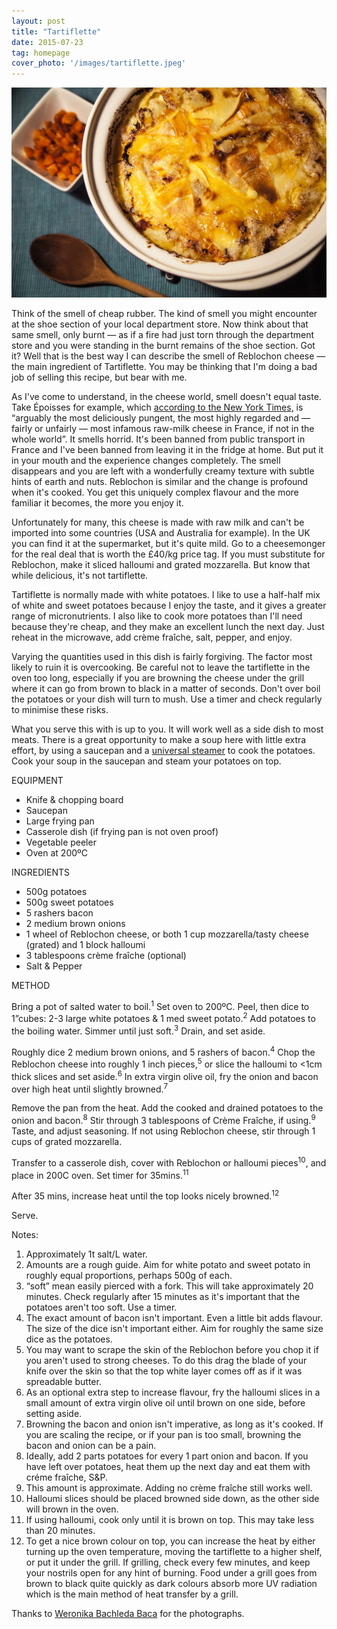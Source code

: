 ```yaml
---
layout: post
title: "Tartiflette"
date: 2015-07-23
tag: homepage
cover_photo: '/images/tartiflette.jpeg'
---
```

![Tartiflette](/images/tartiflette.jpeg)

Think of the smell of cheap rubber. The kind of smell you might encounter at the shoe section of your local department store. Now think about that same smell, only burnt — as if a fire had just torn through the department store and you were standing in the burnt remains of the shoe section. Got it? Well that is the best way I can describe the smell of Reblochon cheese — the main ingredient of Tartiflette. You may be thinking that I'm doing a bad job of selling this recipe, but bear with me.

As I've come to understand, in the cheese world, smell doesn't equal taste. Take Époisses for example, which [according to the New York Times](http://www.nytimes.com/2003/05/28/dining/its-reputation-and-its-odor-precede-it.html), is “arguably the most deliciously pungent, the most highly regarded and — fairly or unfairly — most infamous raw-milk cheese in France, if not in the whole world”. It smells horrid. It's been banned from public transport in France and I've been banned from leaving it in the fridge at home. But put it in your mouth and the experience changes completely. The smell disappears and you are left with a wonderfully creamy texture with subtle hints of earth and nuts. Reblochon is similar and the change is profound when it's cooked. You get this uniquely complex flavour and the more familiar it becomes, the more you enjoy it.

Unfortunately for many, this cheese is made with raw milk and can't be imported into some countries (USA and Australia for example). In the UK you can find it at the supermarket, but it's quite mild. Go to a cheesemonger for the real deal that is worth the £40/kg price tag. If you must substitute for Reblochon, make it sliced halloumi and grated mozzarella. But know that while delicious, it's not tartiflette.

Tartiflette is normally made with white potatoes. I like to use a half-half mix of white and sweet potatoes because I enjoy the taste, and it gives a greater range of micronutrients. I also like to cook more potatoes than I'll need because they're cheap, and they make an excellent lunch the next day. Just reheat in the microwave, add crème fraîche, salt, pepper, and enjoy.

Varying the quantities used in this dish is fairly forgiving. The factor most likely to ruin it is overcooking. Be careful not to leave the tartiflette in the oven too long, especially if you are browning the cheese under the grill where it can go from brown to black in a matter of seconds. Don't over boil the potatoes or your dish will turn to mush. Use a timer and check regularly to minimise these risks.

What you serve this with is up to you. It will work well as a side dish to most meats. There is a great opportunity to make a soup here with little extra effort, by using a saucepan and a [universal steamer](http://www.chefscatalog.com/img/products/285x285/25177_285.jpg) to cook the potatoes. Cook your soup in the saucepan and steam your potatoes on top.

EQUIPMENT
*   Knife & chopping board
*   Saucepan
*   Large frying pan
*   Casserole dish (if frying pan is not oven proof)
*   Vegetable peeler
*   Oven at 200ºC

INGREDIENTS
*   500g potatoes
*   500g sweet potatoes
*   5 rashers bacon
*   2 medium brown onions
*   1 wheel of Reblochon cheese, or both 1 cup mozzarella/tasty cheese (grated) and 1 block halloumi
*   3 tablespoons crème fraîche (optional)
*   Salt & Pepper

METHOD

Bring a pot of salted water to boil.<sup>1</sup> Set oven to 200ºC. Peel, then dice to 1”cubes: 2-3 large white potatoes & 1 med sweet potato.<sup>2</sup> Add potatoes to the boiling water. Simmer until just soft.<sup>3</sup> Drain, and set aside.

Roughly dice 2 medium brown onions, and 5 rashers of bacon.<sup>4</sup> Chop the Reblochon cheese into roughly 1 inch pieces,<sup>5</sup> or slice the halloumi to <1cm thick slices and set aside.<sup>6</sup> In extra virgin olive oil, fry the onion and bacon over high heat until slightly browned.<sup>7</sup>

Remove the pan from the heat. Add the cooked and drained potatoes to the onion and bacon.<sup>8</sup> Stir through 3 tablespoons of Crème Fraîche, if using.<sup>9</sup> Taste, and adjust seasoning. If not using Reblochon cheese, stir through 1 cups of grated mozzarella.

Transfer to a casserole dish, cover with Reblochon or halloumi pieces<sup>10</sup>, and place in 200C oven. Set timer for 35mins.<sup>11</sup>

After 35 mins, increase heat until the top looks nicely browned.<sup>12</sup>

Serve.

Notes:

1.  Approximately 1t salt/L water.
2.  Amounts are a rough guide. Aim for white potato and sweet potato in roughly equal proportions, perhaps 500g of each.
3.  “soft” mean easily pierced with a fork. This will take approximately 20 minutes. Check regularly after 15 minutes as it's important that the potatoes aren't too soft. Use a timer.
4.  The exact amount of bacon isn't important. Even a little bit adds flavour. The size of the dice isn't important either. Aim for roughly the same size dice as the potatoes.
5.  You may want to scrape the skin of the Reblochon before you chop it if you aren't used to strong cheeses. To do this drag the blade of your knife over the skin so that the top white layer comes off as if it was spreadable butter.
6.  As an optional extra step to increase flavour, fry the halloumi slices in a small amount of extra virgin olive oil until brown on one side, before setting aside.
7.  Browning the bacon and onion isn't imperative, as long as it's cooked. If you are scaling the recipe, or if your pan is too small, browning the bacon and onion can be a pain.
8.  Ideally, add 2 parts potatoes for every 1 part onion and bacon. If you have left over potatoes, heat them up the next day and eat them with créme fraîche, S&P.
9.  This amount is approximate. Adding no crème fraîche still works well.
10.  Halloumi slices should be placed browned side down, as the other side will brown in the oven.
11.  If using halloumi, cook only until it is brown on top. This may take less than 20 minutes.
12.  To get a nice brown colour on top, you can increase the heat by either turning up the oven temperature, moving the tartiflette to a higher shelf, or put it under the grill. If grilling, check every few minutes, and keep your nostrils open for any hint of burning. Food under a grill goes from brown to black quite quickly as dark colours absorb more UV radiation which is the main method of heat transfer by a grill.

Thanks to [Weronika Bachleda Baca](http://ortarphotography.tumblr.com/) for the photographs.
